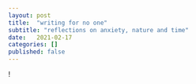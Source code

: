 ```yaml
---
layout: post
title:  "writing for no one"
subtitle: "reflections on anxiety, nature and time"
date:   2021-02-17
categories: []
published: false
---
```



[]()!
